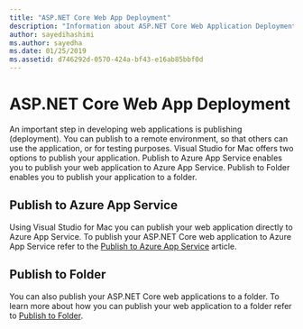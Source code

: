 ```yaml
---
title: "ASP.NET Core Web App Deployment"
description: "Information about ASP.NET Core Web Application Deployment in Visual Studio for Mac."
author: sayedihashimi
ms.author: sayedha
ms.date: 01/25/2019
ms.assetid: d746292d-0570-424a-bf43-e16ab85bbf0d
---
```


# ASP.NET Core Web App Deployment

An important step in developing web applications is publishing (deployment). You can publish to a remote environment, so that others can use the application, or for testing purposes. Visual Studio for Mac offers two options to publish your application. Publish to Azure App Service enables you to publish your web application to Azure App Service. Publish to Folder enables you to publish your application to a folder.

## Publish to Azure App Service

Using Visual Studio for Mac you can publish your web application directly to Azure App Service. To publish your ASP.NET Core web application to Azure App Service refer to the [Publish to Azure App Service](publish-app-svc.md) article.

## Publish to Folder

You can also publish your ASP.NET Core web applications to a folder. To learn more about how you can publish your web application to a folder refer to [Publish to Folder](publish-folder.md).